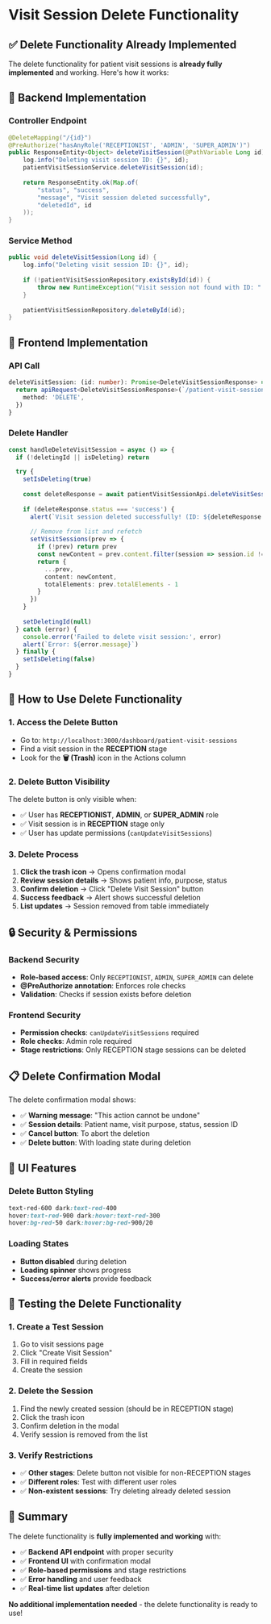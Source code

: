 # Visit Session Delete Functionality

## ✅ **Delete Functionality Already Implemented**

The delete functionality for patient visit sessions is **already fully implemented** and working. Here's how it works:

## 🔧 **Backend Implementation**

### **Controller Endpoint**
```java
@DeleteMapping("/{id}")
@PreAuthorize("hasAnyRole('RECEPTIONIST', 'ADMIN', 'SUPER_ADMIN')")
public ResponseEntity<Object> deleteVisitSession(@PathVariable Long id) {
    log.info("Deleting visit session ID: {}", id);
    patientVisitSessionService.deleteVisitSession(id);
    
    return ResponseEntity.ok(Map.of(
        "status", "success",
        "message", "Visit session deleted successfully",
        "deletedId", id
    ));
}
```

### **Service Method**
```java
public void deleteVisitSession(Long id) {
    log.info("Deleting visit session ID: {}", id);
    
    if (!patientVisitSessionRepository.existsById(id)) {
        throw new RuntimeException("Visit session not found with ID: " + id);
    }
    
    patientVisitSessionRepository.deleteById(id);
}
```

## 🎨 **Frontend Implementation**

### **API Call**
```typescript
deleteVisitSession: (id: number): Promise<DeleteVisitSessionResponse> => {
  return apiRequest<DeleteVisitSessionResponse>(`/patient-visit-sessions/${id}`, {
    method: 'DELETE',
  })
}
```

### **Delete Handler**
```typescript
const handleDeleteVisitSession = async () => {
  if (!deletingId || isDeleting) return

  try {
    setIsDeleting(true)
    
    const deleteResponse = await patientVisitSessionApi.deleteVisitSession(deletingId)
    
    if (deleteResponse.status === 'success') {
      alert(`Visit session deleted successfully! (ID: ${deleteResponse.deletedId})`)
      
      // Remove from list and refetch
      setVisitSessions(prev => {
        if (!prev) return prev
        const newContent = prev.content.filter(session => session.id !== deletingId)
        return {
          ...prev,
          content: newContent,
          totalElements: prev.totalElements - 1
        }
      })
    }
    
    setDeletingId(null)
  } catch (error) {
    console.error('Failed to delete visit session:', error)
    alert(`Error: ${error.message}`)
  } finally {
    setIsDeleting(false)
  }
}
```

## 🎯 **How to Use Delete Functionality**

### **1. Access the Delete Button**
- Go to: `http://localhost:3000/dashboard/patient-visit-sessions`
- Find a visit session in the **RECEPTION** stage
- Look for the **🗑️ (Trash)** icon in the Actions column

### **2. Delete Button Visibility**
The delete button is only visible when:
- ✅ User has **RECEPTIONIST**, **ADMIN**, or **SUPER_ADMIN** role
- ✅ Visit session is in **RECEPTION** stage only
- ✅ User has update permissions (`canUpdateVisitSessions`)

### **3. Delete Process**
1. **Click the trash icon** → Opens confirmation modal
2. **Review session details** → Shows patient info, purpose, status
3. **Confirm deletion** → Click "Delete Visit Session" button
4. **Success feedback** → Alert shows successful deletion
5. **List updates** → Session removed from table immediately

## 🔒 **Security & Permissions**

### **Backend Security**
- **Role-based access**: Only `RECEPTIONIST`, `ADMIN`, `SUPER_ADMIN` can delete
- **@PreAuthorize annotation**: Enforces role checks
- **Validation**: Checks if session exists before deletion

### **Frontend Security**
- **Permission checks**: `canUpdateVisitSessions` required
- **Role checks**: Admin role required
- **Stage restrictions**: Only RECEPTION stage sessions can be deleted

## 📋 **Delete Confirmation Modal**

The delete confirmation modal shows:
- ✅ **Warning message**: "This action cannot be undone"
- ✅ **Session details**: Patient name, visit purpose, status, session ID
- ✅ **Cancel button**: To abort the deletion
- ✅ **Delete button**: With loading state during deletion

## 🎨 **UI Features**

### **Delete Button Styling**
```css
text-red-600 dark:text-red-400 
hover:text-red-900 dark:hover:text-red-300 
hover:bg-red-50 dark:hover:bg-red-900/20
```

### **Loading States**
- **Button disabled** during deletion
- **Loading spinner** shows progress
- **Success/error alerts** provide feedback

## 🧪 **Testing the Delete Functionality**

### **1. Create a Test Session**
1. Go to visit sessions page
2. Click "Create Visit Session"
3. Fill in required fields
4. Create the session

### **2. Delete the Session**
1. Find the newly created session (should be in RECEPTION stage)
2. Click the trash icon
3. Confirm deletion in the modal
4. Verify session is removed from the list

### **3. Verify Restrictions**
- ✅ **Other stages**: Delete button not visible for non-RECEPTION stages
- ✅ **Different roles**: Test with different user roles
- ✅ **Non-existent sessions**: Try deleting already deleted session

## 🎉 **Summary**

The delete functionality is **fully implemented and working** with:
- ✅ **Backend API endpoint** with proper security
- ✅ **Frontend UI** with confirmation modal
- ✅ **Role-based permissions** and stage restrictions
- ✅ **Error handling** and user feedback
- ✅ **Real-time list updates** after deletion

**No additional implementation needed** - the delete functionality is ready to use!
